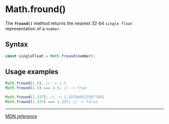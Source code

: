 # Math.fround()

The **`fround()`** method returns the nearest 32-bit `single float` representation of a `number`.

## Syntax

```js
const singleFloat = Math.fround(number);
```

## Usage examples

```js
Math.fround(1.5); // -> 1.5
Math.fround(1.5) === 1.5; // -> true

Math.fround(1.337); // -> 1.3370000123977661
Math.fround(1.337) === 1.337; // -> false
```

---

[MDN reference](https://developer.mozilla.org/en-US/docs/Web/JavaScript/Reference/Global_Objects/Math/fround)
